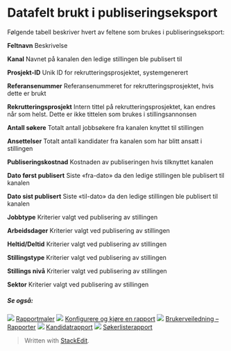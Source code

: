 # Datafelt brukt i publiseringseksport

Følgende tabell beskriver hvert av feltene som brukes i publiseringseksport:

**Feltnavn**
Beskrivelse

**Kanal**
Navnet på kanalen den ledige stillingen ble publisert til

**Prosjekt-ID**
Unik ID for rekrutteringsprosjektet, systemgenerert

**Referansenummer**
Referansenummeret for rekrutteringsprosjektet, hvis dette er brukt

**Rekrutteringsprosjekt**
Intern tittel på rekrutteringsprosjektet, kan endres når som helst. Dette er ikke tittelen som brukes i stillingsannonsen

**Antall søkere**
Totalt antall jobbsøkere fra kanalen knyttet til stillingen

**Ansettelser**
Totalt antall kandidater fra kanalen som har blitt ansatt i stillingen

**Publiseringskostnad**
Kostnaden av publiseringen hvis tilknyttet kanalen

**Dato først publisert**
Siste «fra-dato» da den ledige stillingen ble publisert til kanalen

**Dato sist publisert**
Siste «til-dato» da den ledige stillingen ble publisert til kanalen

**Jobbtype**
Kriterier valgt ved publisering av stillingen

**Arbeidsdager**
Kriterier valgt ved publisering av stillingen

**Heltid/Deltid**
Kriterier valgt ved publisering av stillingen

**Stillingstype**
Kriterier valgt ved publisering av stillingen

**Stillings nivå**
Kriterier valgt ved publisering av stillingen

**Sektor**
Kriterier valgt ved publisering av stillingen

##### Se også:

![](../Resources/Images/icon-document-link.png) [Rapportmaler](export_templates.htm)
![](../Resources/Images/icon-document-link.png) [Konfigurere og kjøre en rapport](configuring_and_running_a_report.htm)
![](../Resources/Images/icon-document-link.png) [Brukerveiledning – Rapporter](guide_for_users_reports.htm)
![](../Resources/Images/icon-document-link.png) [Kandidatrapport](candidate_report.htm)
![](../Resources/Images/icon-document-link.png) [Søkerlisterapport](applicant_list_report.htm)


> Written with [StackEdit](https://stackedit.io/).
<!--stackedit_data:
eyJoaXN0b3J5IjpbLTIwMzY1NDc4MTRdfQ==
-->